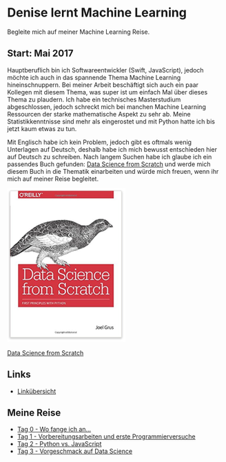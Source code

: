 # Denise lernt Machine Learning
Begleite mich auf meiner Machine Learning Reise.

## Start: Mai 2017
Hauptberuflich bin ich Softwareentwickler (Swift, JavaScript), jedoch möchte ich auch in das spannende Thema Machine Learning hineinschnuppern. Bei meiner Arbeit beschäftigt sich auch ein paar Kollegen mit diesem Thema, was super ist um einfach Mal über dieses Thema zu plaudern. Ich habe ein technisches Masterstudium abgeschlossen, jedoch schreckt mich bei manchen Machine Learning Ressourcen der starke mathematische Aspekt zu sehr ab. Meine Statistikkenntnisse sind mehr als eingerostet und mit Python hatte ich bis jetzt kaum etwas zu tun. 

Mit Englisch habe ich kein Problem, jedoch gibt es oftmals wenig Unterlagen auf Deutsch, deshalb habe ich mich bewusst entschieden hier auf Deutsch zu schreiben. Nach langem Suchen habe ich glaube ich ein passendes Buch gefunden: [Data Science from Scratch](http://amzn.to/2qFunSd) und werde mich diesem Buch in die Thematik einarbeiten und würde mich freuen, wenn ihr mich auf meiner Reise begleitet.

![alt Data Science From Scratch Cover](/bilder/data-science-from-scratch-book-cover.png)

[Data Science from Scratch](http://amzn.to/2qFunSd)

## Links
* [Linkübersicht](links.md)

## Meine Reise
* [Tag 0 - Wo fange ich an...](/tage/0.md)
* [Tag 1 - Vorbereitungsarbeiten und erste Programmierversuche](/tage/1.md)
* [Tag 2 - Python vs. JavaScript](/tage/2.md)
* [Tag 3 - Vorgeschmack auf Data Science](/tage/3.md)
